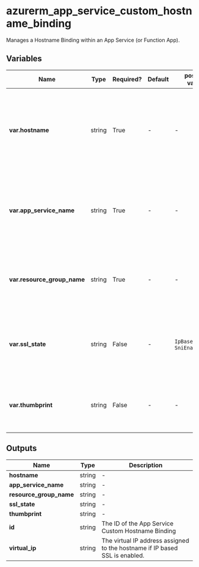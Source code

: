 # azurerm_app_service_custom_hostname_binding

Manages a Hostname Binding within an App Service (or Function App).

## Variables

| Name | Type | Required? | Default  | possible values | Description |
| ---- | ---- | --------- | -------- | ----------- | ----------- |
| **var.hostname** | string | True | -  |  -  | Specifies the Custom Hostname to use for the App Service, example `www.example.com`. Changing this forces a new resource to be created. | 
| **var.app_service_name** | string | True | -  |  -  | The name of the App Service in which to add the Custom Hostname Binding. Changing this forces a new resource to be created. | 
| **var.resource_group_name** | string | True | -  |  -  | The name of the resource group in which the App Service exists. Changing this forces a new resource to be created. | 
| **var.ssl_state** | string | False | -  |  `IpBasedEnabled`, `SniEnabled`  | The SSL type. Possible values are `IpBasedEnabled` and `SniEnabled`. Changing this forces a new resource to be created. | 
| **var.thumbprint** | string | False | -  |  -  | The SSL certificate thumbprint. Changing this forces a new resource to be created. | 



## Outputs

| Name | Type | Description |
| ---- | ---- | --------- | 
| **hostname** | string  | - | 
| **app_service_name** | string  | - | 
| **resource_group_name** | string  | - | 
| **ssl_state** | string  | - | 
| **thumbprint** | string  | - | 
| **id** | string  | The ID of the App Service Custom Hostname Binding | 
| **virtual_ip** | string  | The virtual IP address assigned to the hostname if IP based SSL is enabled. | 